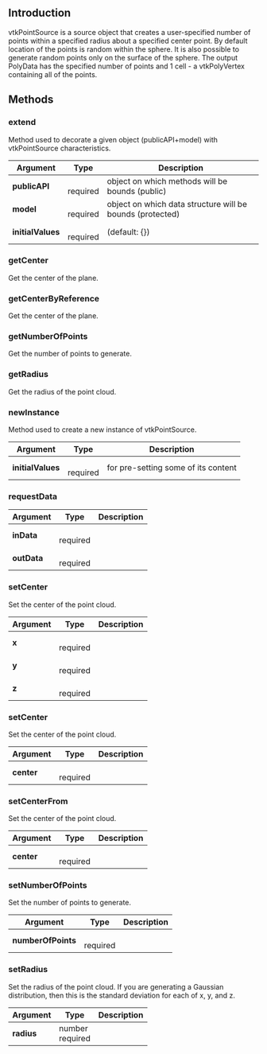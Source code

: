 ## Introduction

vtkPointSource is a source object that creates a user-specified number of
points within a specified radius about a specified center point. By default
location of the points is random within the sphere. It is also possible to
generate random points only on the surface of the sphere. The output PolyData
has the specified number of points and 1 cell - a vtkPolyVertex containing
all of the points.




## Methods


### extend

Method used to decorate a given object (publicAPI+model) with vtkPointSource characteristics.


| Argument | Type | Description |
| ------------- | ------------- | ----- |
| **publicAPI** | <span class="arg-type"></span></br></span><span class="arg-required">required</span> | object on which methods will be bounds (public) |
| **model** | <span class="arg-type"></span></br></span><span class="arg-required">required</span> | object on which data structure will be bounds (protected) |
| **initialValues** | <span class="arg-type"></span></br></span><span class="arg-required">required</span> | (default: {}) |


### getCenter

Get the center of the plane.



### getCenterByReference

Get the center of the plane.



### getNumberOfPoints

Get the number of points to generate.



### getRadius

Get the radius of the point cloud.



### newInstance

Method used to create a new instance of vtkPointSource.


| Argument | Type | Description |
| ------------- | ------------- | ----- |
| **initialValues** | <span class="arg-type"></span></br></span><span class="arg-required">required</span> | for pre-setting some of its content |


### requestData




| Argument | Type | Description |
| ------------- | ------------- | ----- |
| **inData** | <span class="arg-type"></span></br></span><span class="arg-required">required</span> |  |
| **outData** | <span class="arg-type"></span></br></span><span class="arg-required">required</span> |  |


### setCenter

Set the center of the point cloud.


| Argument | Type | Description |
| ------------- | ------------- | ----- |
| **x** | <span class="arg-type"></span></br></span><span class="arg-required">required</span> |  |
| **y** | <span class="arg-type"></span></br></span><span class="arg-required">required</span> |  |
| **z** | <span class="arg-type"></span></br></span><span class="arg-required">required</span> |  |


### setCenter

Set the center of the point cloud.


| Argument | Type | Description |
| ------------- | ------------- | ----- |
| **center** | <span class="arg-type"></span></br></span><span class="arg-required">required</span> |  |


### setCenterFrom

Set the center of the point cloud.


| Argument | Type | Description |
| ------------- | ------------- | ----- |
| **center** | <span class="arg-type"></span></br></span><span class="arg-required">required</span> |  |


### setNumberOfPoints

Set the number of points to generate.


| Argument | Type | Description |
| ------------- | ------------- | ----- |
| **numberOfPoints** | <span class="arg-type"></span></br></span><span class="arg-required">required</span> |  |


### setRadius

Set the radius of the point cloud. If you are generating a Gaussian
distribution, then this is the standard deviation for each of x, y, and z.


| Argument | Type | Description |
| ------------- | ------------- | ----- |
| **radius** | <span class="arg-type">number</span></br></span><span class="arg-required">required</span> |  |


